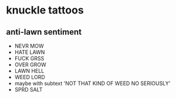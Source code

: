 # knuckle tattoos

## anti-lawn sentiment

 * NEVR MOW<tiny lawnmower>
 * HATE LAWN
 * FUCK GRSS
 * OVER GROW
 * LAWN HELL
 * WEED LORD
  * maybe with subtext 'NOT THAT KIND OF WEED NO SERIOUSLY'
 * SPRD SALT
